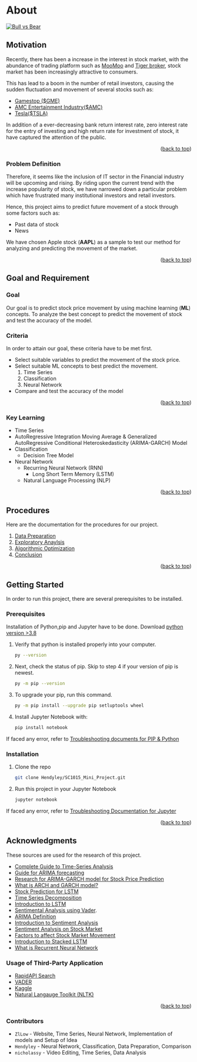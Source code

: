 About
========================
[![Bull vs Bear][project-screenshot]](https://www.captiveinternational.com/media/image/shutterstock_1695151366_na_studio.jpg)

<div id="top"></div>

## Motivation
Recently, there has been a increase in the interest in stock market, with the abundance of trading platform such as [MooMoo](https://www.moomoo.com/sg/) and [Tiger broker](https://www.tigerbrokers.com.sg/), stock market has been increasingly attractive to consumers. 

This has lead to a boom in the number of retail investors, causing the sudden fluctuation and movement of several stocks such as:
 * [Gamestop ($GME)](https://finance.yahoo.com/quote/GME/)
 * [AMC Entertainment Industry($AMC)](https://finance.yahoo.com/quote/AMC?p=AMC&.tsrc=fin-srch)
 * [Tesla($TSLA)](https://finance.yahoo.com/quote/TSLA?p=TSLA&.tsrc=fin-srch)

In addition of a ever-decreasing bank return interest rate, zero interest rate for the entry of investing and high return rate for investment of stock, it have captured the attention of the public.

<p align="right">(<a href="#top">back to top</a>)</p>

### Problem Definition

Therefore, it seems like the inclusion of IT sector in the Financial industry will be upcoming and rising. By riding upon the current trend with the increase popularity of stock, we have narrowed down a particular problem which have frustrated many institutional investors and retail investors.


Hence, this project aims to predict future movement of a stock through some factors such as:
 * Past data of stock
 * News

We have chosen Apple stock (**AAPL**) as a sample to test our method for analyzing and 
predicting the movement of the market. 

<p align="right">(<a href="#top">back to top</a>)</p>

## Goal and Requirement
### Goal
Our goal is to predict stock price movement by using machine learning (**ML**) concepts.
To analyze the best concept to predict the movement of stock and test 
the accuracy of the model. 
### Criteria
In order to attain our goal, these criteria have to be met first.
* Select suitable variables to predict the movement of the stock price.
* Select suitable ML concepts to best predict the movement. 
  1. Time Series
  2. Classification
  3. Neural Network
* Compare and test the accuracy of the model

<p align="right">(<a href="#top">back to top</a>)</p>

### Key Learning
 * Time Series
  * AutoRegressive Integration Moving Average & Generalized AutoRegressive Conditional Heteroskedasticity (ARIMA-GARCH) Model
* Classification
  * Decision Tree Model
* Neural Network
  * Recurring Neural Network (RNN)
    * Long Short Term Memory (LSTM)
  * Natural Language Processing (NLP)    
<p align="right">(<a href="#top">back to top</a>)</p>

## Procedures
Here are the documentation for the procedures for our project.
1. [Data Preparation](Docs/data_prep.md)
2. [Exploratory Anaylsis](Docs/exploring_analysis.md)
3. [Algorithmic Optimization](Docs/algo_opt.md)
4. [Conclusion](Docs/conclusion.md)

<p align="right">(<a href="#top">back to top</a>)</p>

<!-- GETTING STARTED -->
## Getting Started

In order to run this project, there are several prerequisites to be installed.

### Prerequisites

Installation of Python,pip and Jupyter have to be done. 
Download [python version &gt;3.8 ](https://www.python.org/downloads/)

1. Verify that python is installed properly into your computer.
    ```sh
    py --version
    ```
2. Next, check the status of pip. Skip to step 4 if your version of pip is newest.
   ```sh
   py -m pip --version
   ```
3. To upgrade your pip, run this command.
   ```sh
   py -m pip install --upgrade pip setluptools wheel
   ```
4. Install Jupyter Notebook with:
   ```sh
   pip install notebook
   ```
If faced any error, refer to [Troubleshooting documents for PIP & Python](https://packaging.python.org/en/latest/tutorials/installing-packages/)

### Installation

1. Clone the repo
   ```sh
   git clone Hendyley/SC1015_Mini_Project.git
   ```
2. Run this project in your Jupyter Notebook
   ```sh
   jupyter notebook
   ```

If faced any error, refer to [Troubleshooting Documentation for Jupyter](https://jupyter-notebook.readthedocs.io/en/stable/troubleshooting.html)
<p align="right">(<a href="#top">back to top</a>)</p>

<!-- ACKNOWLEDGMENTS -->
## Acknowledgments

These sources are used for the research of this project.

* [Complete Guide to Time-Series Analysis](https://towardsdatascience.com/the-complete-guide-to-time-series-analysis-and-forecasting-70d476bfe775?gi=81cbcf49cf28)
* [Guide for ARIMA forecasting](https://towardsdatascience.com/machine-learning-part-19-time-series-and-autoregressive-integrated-moving-average-model-arima-c1005347b0d7)
* [Research for ARIMA-GARCH model for Stock Price Prediction](https://www.e3s-conferences.org/articles/e3sconf/pdf/2021/68/e3sconf_netid21_02030.pdf)
* [What is ARCH and GARCH model?](https://machinelearningmastery.com/develop-arch-and-garch-models-for-time-series-forecasting-in-python/)
* [Stock Prediction for LSTM](https://www.datacamp.com/community/tutorials/lstm-python-stock-market)
* [Time Series Decomposition](https://towardsdatascience.com/time-series-from-scratch-decomposing-time-series-data-7b7ad0c30fe7)
* [Introduction to LSTM](https://machinelearningmastery.com/gentle-introduction-long-short-term-memory-networks-experts/)
* [Sentimental Analysis using Vader](https://towardsdatascience.com/sentimental-analysis-using-vader-a3415fef7664#:%7E:text=VADER%20).
* [ARIMA Definition](https://www.investopedia.com/terms/a/autoregressive-integrated-moving-average-arima.asp)
* [Introduction to Sentiment Analysis](https://www.lehnerinvestments.com/en/sentiment-analysis-stock-market-sentiment/)
* [Sentiment Analysis on Stock Market](https://www.ncbi.nlm.nih.gov/pmc/articles/PMC8053016/)
* [Factors to affect Stock Market Movement](https://www.investopedia.com/articles/basics/04/100804.asp)
* [Introduction to Stacked LSTM](https://www.icst.pku.edu.cn/struct/Projects/multitask_OAD.html)
* [What is Recurrent Neural Network](https://www.ibm.com/cloud/learn/recurrent-neural-networks)

### Usage of Third-Party Application
* [RapidAPI Search](https://rapidapi.com/newscatcher-api-newscatcher-api-default/api/google-news)
* [VADER](https://github.com/cjhutto/vaderSentiment)
* [Kaggle](https://www.kaggle.com/datasets/meetnagadia/apple-stock-price-from-19802021)
* [Natural Langauge Toolkit (NLTK)](https://www.ncbi.nlm.nih.gov/pmc/articles/PMC8053016/)

<p align="right">(<a href="#top">back to top</a>)</p>

<!-- MARKDOWN LINKS & IMAGES -->
<!-- https://www.markdownguide.org/basic-syntax/#reference-style-links -->
[project-screenshot]: https://www.captiveinternational.com/media/image/shutterstock_1695151366_na_studio.jpg

### Contributors
- `ZlLow` - Website, Time Series, Neural Network, Implementation of models and Setup of Idea
- `Hendyley` - Neural Network, Classification, Data Preparation, Comparison
- `nicholassy` - Video Editing, Time Series, Data Analysis

